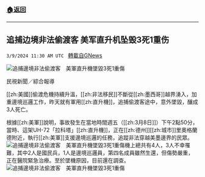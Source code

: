###  [:house:返回](README.md)
---


## 追捕边境非法偷渡客 美军直升机坠毁3死1重伤
`3/9/2024 11:30 AM UTC ` [轉載自GNews](https://gnews.org/articles/2379805)

![追捕邊境非法偷渡客　美軍直升機墜毀3死1重傷](https://cdn.ftvnews.com.tw/manasystem/FileData/News/0f88d63f-afc4-4d88-b72c-0323f90eeea3.jpg "追捕邊境非法偷渡客　美軍直升機墜毀3死1重傷")

民視新聞／綜合報導

[[zh:美國]]偷渡危機持續升溫，[[zh:非法移民]]不斷從[[zh:墨西哥]]越界湧入，加重邊境巡邏工作，昨天就有軍用[[zh:直升機]]，追捕偷渡客途中，意外墜毀，釀成3人死亡。

根據[[zh:美軍]]說明，事故發生在當地時間週五（[[zh:3月8日]]）下午2點50分，當時、這架UH-72「拉科塔」[[zh:直升機]]，正在[[zh:德州]][[zh:城市]]里奧格蘭德附近，執行[[zh:美軍]]支援邊境巡邏的任務，追蹤非法穿越美墨邊界的民眾。![追捕邊境非法偷渡客　美軍直升機墜毀3死1重傷](https://cdn.ftvnews.com.tw/summernotefiles/News/a267554a-464a-401d-8cbd-6317b35f16cd.jpg "追捕邊境非法偷渡客　美軍直升機墜毀3死1重傷")機上總共有4人，3人不幸罹難，其中2人是國民兵，1人是邊境巡邏員，第四名成員雖然生還，但傷勢嚴重，正在醫院緊急治療。至於墜機原因，目前還在調查。![追捕邊境非法偷渡客　美軍直升機墜毀3死1重傷](https://cdn.ftvnews.com.tw/summernotefiles/News/cfd95449-e5f7-41e7-993c-4b9b0a76d0b7.jpg "追捕邊境非法偷渡客　美軍直升機墜毀3死1重傷")
